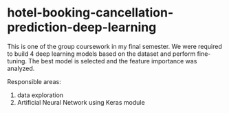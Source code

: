 # hotel-booking-cancellation-prediction-deep-learning
This is one of the group coursework in my final semester. We were required to build 4 deep learning models based on the dataset and perform fine-tuning. The best model is selected and the feature importance was analyzed. 

Responsible areas:
1) data exploration
2) Artificial Neural Network using Keras module

